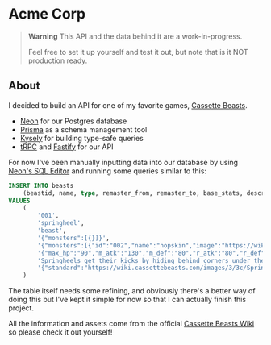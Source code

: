 # Acme Corp

> **Warning**
> This API and the data behind it are a work-in-progress.
>
> Feel free to set it up yourself and test it out, but note that is it NOT production ready.

## About

I decided to build an API for one of my favorite games, [Cassette Beasts](https://store.steampowered.com/app/1321440/Cassette_Beasts/).

- [Neon](https://neon.tech) for our Postgres database
- [Prisma](https://prisma.io) as a schema management tool
- [Kysely](https://kysely.dev) for building type-safe queries
- [tRPC](https://trpc.io) and [Fastify](https://fastify.dev) for our API

For now I've been manually inputting data into our database by using [Neon's SQL Editor](https://neon.tech/docs/get-started-with-neon/query-with-neon-sql-editor) and running some queries similar to this:

```sql
INSERT INTO beasts
    (beastid, name, type, remaster_from, remaster_to, base_stats, description, images)
VALUES
    (
        '001',
        'springheel',
        'beast',
        '{"monsters":[{}]}',
        '{"monsters":[{"id":"002","name":"hopskin","image":"https://wiki.cassettebeasts.com/images/a/ab/Hopskin.png"},{"id":"004","name":"snoopin","image":"https://wiki.cassettebeasts.com/images/7/71/Snoopin.png"}]}',
        '{"max_hp":"90","m_atk":"130","m_def":"80","r_atk":"80","r_def":"90","speed":"150"}',
        'Springheels get their kicks by hiding behind corners under the cover of night, before leaping out to surprise their victims. It appears that they make their “wings” out of old discarded rags.',
        '{"standard":"https://wiki.cassettebeasts.com/images/3/3c/Springheel.png","animated":"https://wiki.cassettebeasts.com/images/a/ac/Springheel_idle.gif"}'
    )
```

The table itself needs some refining, and obviously there's a better way of doing this but I've kept it simple for now so that I can actually finish this project.

All the information and assets come from the official [Cassette Beasts Wiki](https://wiki.cassettebeasts.com) so please check it out yourself!
